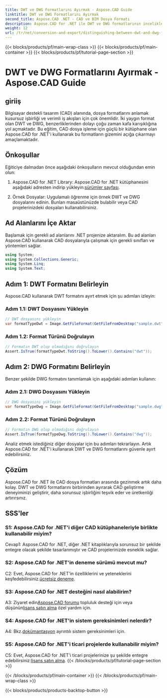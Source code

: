 ```yaml
---
title: DWT ve DWG Formatlarını Ayırmak - Aspose.CAD Guide
linktitle: DWT ve DWG Formatlarını Ayırmak
second_title: Aspose.CAD .NET - CAD ve BIM Dosya Formatı
description: Aspose.CAD for .NET ile DWT ve DWG formatlarının inceliklerini keşfedin. Bu CAD dosya türlerini zahmetsizce ayırt edin.
weight: 12
url: /tr/net/conversion-and-export/distinguishing-between-dwt-and-dwg-formats/
---
```


{{< blocks/products/pf/main-wrap-class >}}
{{< blocks/products/pf/main-container >}}
{{< blocks/products/pf/tutorial-page-section >}}

# DWT ve DWG Formatlarını Ayırmak - Aspose.CAD Guide

## giriiş

Bilgisayar destekli tasarım (CAD) alanında, dosya formatlarını anlamak kusursuz işbirliği ve verimli iş akışları için çok önemlidir. İki yaygın format olan DWT ve DWG, benzerliklerinden dolayı çoğu zaman kafa karışıklığına yol açmaktadır. Bu eğitim, CAD dosya işleme için güçlü bir kütüphane olan Aspose.CAD for .NET'i kullanarak bu formatların gizemini açığa çıkarmayı amaçlamaktadır.

## Önkoşullar

Eğiticiye dalmadan önce aşağıdaki önkoşulların mevcut olduğundan emin olun:

1.  Aspose.CAD for .NET Library: Aspose.CAD for .NET kütüphanesini aşağıdaki adresten indirip yükleyin:[sürümler sayfası](https://releases.aspose.com/cad/net/).

2. Örnek Dosyalar: Uygulamalı öğrenme için örnek DWT ve DWG dosyalarını edinin. Bunları masaüstünüzde bulabilir veya CAD projelerinizdeki dosyaları kullanabilirsiniz.

## Ad Alanlarını İçe Aktar

Başlamak için gerekli ad alanlarını .NET projenize aktaralım. Bu ad alanları Aspose.CAD kullanarak CAD dosyalarıyla çalışmak için gerekli sınıfları ve yöntemleri sağlar.

```csharp
using System;
using System.Collections.Generic;
using System.Linq;
using System.Text;
```

## Adım 1: DWT Formatını Belirleyin

Aspose.CAD kullanarak DWT formatını ayırt etmek için şu adımları izleyin:

### Adım 1.1: DWT Dosyasını Yükleyin

```csharp
// DWT dosyasını yükleyin
var formatTypeDwt = Image.GetFileFormat(GetFileFromDesktop("sample.dwt"));
```

### Adım 1.2: Format Türünü Doğrulayın

```csharp
// Formatın DWT olup olmadığını doğrulayın
Assert.IsTrue(formatTypeDwt.ToString().ToLower().Contains("dwt"));
```

## Adım 2: DWG Formatını Belirleyin

Benzer şekilde DWG formatını tanımlamak için aşağıdaki adımları kullanın:

### Adım 2.1: DWG Dosyasını Yükleyin

```csharp
// DWG dosyasını yükleyin
var formatTypeDwg = Image.GetFileFormat(GetFileFromDesktop("sample.dwg"));
```

### Adım 2.2: Format Türünü Doğrulayın

```csharp
// Formatın DWG olup olmadığını doğrulayın
Assert.IsTrue(formatTypeDwg.ToString().ToLower().Contains("dwg"));
```

Analiz etmek istediğiniz diğer dosyalar için bu adımları tekrarlayın. Artık Aspose.CAD for .NET'i kullanarak DWT ve DWG formatlarını güvenle ayırt edebilirsiniz.

## Çözüm

Aspose.CAD for .NET ile CAD dosya formatları arasında gezinmek artık daha kolay. DWT ve DWG formatlarını birbirinden ayırarak CAD geliştirme deneyiminizi geliştirir, daha sorunsuz işbirliğini teşvik eder ve üretkenliği artırırsınız.

## SSS'ler

### S1: Aspose.CAD for .NET'i diğer CAD kütüphaneleriyle birlikte kullanabilir miyim?

Cevap1: Aspose.CAD for .NET, diğer .NET kitaplıklarıyla sorunsuz bir şekilde entegre olacak şekilde tasarlanmıştır ve CAD projelerinizde esneklik sağlar.

### S2: Aspose.CAD for .NET'in deneme sürümü mevcut mu?

 C2: Evet, Aspose.CAD for .NET'in özelliklerini ve yeteneklerini keşfedebilirsiniz.[ücretsiz deneme](https://releases.aspose.com/).

### S3: Aspose.CAD for .NET desteğini nasıl alabilirim?

 A3: Ziyaret edin[Aspose.CAD forumu](https://forum.aspose.com/c/cad/19) topluluk desteği için veya düşünün[lisans satın alma](https://purchase.aspose.com/buy) özel yardım için.

### S4: Aspose.CAD for .NET'in sistem gereksinimleri nelerdir?

 A4: Bkz.[dokümantasyon](https://reference.aspose.com/cad/net/) ayrıntılı sistem gereksinimleri için.

### S5: Aspose.CAD for .NET'i ticari projelerde kullanabilir miyim?

 C5: Evet, Aspose.CAD for .NET'i ticari projelerinize şu şekilde entegre edebilirsiniz:[lisans satın alma](https://purchase.aspose.com/buy).
{{< /blocks/products/pf/tutorial-page-section >}}

{{< /blocks/products/pf/main-container >}}
{{< /blocks/products/pf/main-wrap-class >}}

{{< blocks/products/products-backtop-button >}}
